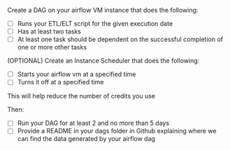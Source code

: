 Create a DAG on your airflow VM instance that does the following:

- [ ]  Runs your ETL/ELT script for the given execution date
- [ ]  Has at least two tasks
- [ ]  At least one task should be dependent on the successful completion of one or more other tasks

(OPTIONAL) Create an Instance Scheduler that does the following:

- [ ]  Starts your airflow vm at a specified time
- [ ]  Turns it off at a specified time

This will help reduce the number of credits you use

Then:

- [ ]  Run your DAG for at least 2 and no more than 5 days
- [ ]  Provide a README in your dags folder in Github explaining where we can find the data generated by your airflow dag
